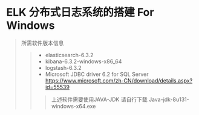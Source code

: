 # ELK 分布式日志系统的搭建 For Windows

>所需软件版本信息
>>* elasticsearch-6.3.2
>>* kibana-6.3.2-windows-x86_64
>>* logstash-6.3.2
>>* Microsoft JDBC driver 6.2 for SQL Server https://www.microsoft.com/zh-CN/download/details.aspx?id=55539
>>> 上述软件需要使用JAVA-JDK 请自行下载
>>Java-jdk-8u131-windows-x64.exe

